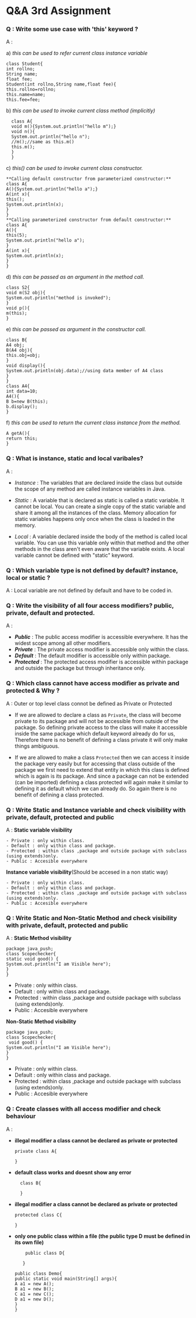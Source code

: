 # Q&A 3rd Assignment


### Q : Write some use case with 'this' keyword ?
A : 
                                          
   a)  _this can be used to refer current class instance variable_
                              
    class Student{  
    int rollno;  
    String name;  
    float fee;  
    Student(int rollno,String name,float fee){  
    this.rollno=rollno;  
    this.name=name;  
    this.fee=fee;  
 b) _this can be used to invoke current class method (implicitly)_
 
      class A{  
      void m(){System.out.println("hello m");}  
      void n(){  
      System.out.println("hello n");  
      //m();//same as this.m()  
      this.m();  
      }  
      }  
   
   c) _this() can be used to invoke current class constructor._
    
    **Calling default constructor from parameterized constructor:**
    class A{  
    A(){System.out.println("hello a");}  
    A(int x){  
    this();  
    System.out.println(x);  
    }  
    }
    **Calling parameterized constructor from default constructor:**
    class A{  
    A(){  
    this(5);  
    System.out.println("hello a");  
    }  
    A(int x){  
    System.out.println(x);  
    }  
    }  

d) _this can be passed as an argument in the method call._
     
    class S2{  
    void m(S2 obj){  
    System.out.println("method is invoked");  
    }  
    void p(){  
    m(this);  
    }  

e) _this can be passed as argument in the constructor call._
       
    class B{  
    A4 obj;  
    B(A4 obj){  
    this.obj=obj;  
    }  
    void display(){  
    System.out.println(obj.data);//using data member of A4 class  
    }  
    }  
    class A4{  
    int data=10;  
    A4(){  
    B b=new B(this);  
    b.display();  
    }  
    
f) _this can be used to return the current class instance from the method._

    A getA(){  
    return this;  
    }  

### Q : What is instance, static and local varibales?
A : 
  +  _Instance_ : The variables that are declared inside the class but outside the scope of any method are called instance variables in Java.
    
  + _Static_ :   A variable that is declared as static is called a static variable. It cannot be local. You can create a single copy of the static variable and share                    it among all the instances of the class. Memory allocation for static variables happens only once when the class is loaded in the memory.
   
  + _Local_ :    A variable declared inside the body of the method is called local variable. You can use this variable only within that method and the other methods in                  the class aren't even aware that the variable exists. A local variable cannot be defined with "static" keyword.

### Q : Which variable type is not defined by default? instance, local or static ?
A : Local variable  are not defined by default and have to be coded in.

### Q : Write the visibility of all four access modifiers? public, private, default and protected.
A : 
   + **_Public_** : The public access modifier is accessible everywhere. It has the widest scope among all other modifiers.
   + **_Private_** : The private access modifier is accessible only within the class.
   + **_Default_** : The default modifier is accessible only within package.
   + **_Protected_** : The protected access modifier is accessible within package and outside the package but through inheritance only.

### Q : Which class cannot have access modifier as private and protected & Why ?
A : Outer or top level class connot be defined as Private or Protected
   - If we are allowed to declare a class as `Private`, the class will become private to its package and will not be accessible from outside of the package.
      So defining private access to the class will make it accessible inside the same package which default keyword already do for us, Therefore there is no benefit of       defining a class private it will only make things ambiguous.
     
   - If we are allowed to make a class `Protected` then we can access it inside the package very easily but for accessing that class outside of the package we first        need to extend that entity in which this class is defined which is again is its package.
     And since a package can not be extended (can be imported) defining a class protected will again make it similar to defining it as default which we can already do.      So again there is no benefit of defining a class protected.

### Q : Write Static and Instance variable and check visibility with private, default, protected and public
A :  **__Static variable visibility__**
            
    - Private : only within class.
    - Default : only within class and package.
    - Protected : within class ,package and outside package with subclass (using extends)only.
    - Public : Accesible everywhere 
  
  **__Instance variable visibility__**(Should be accesed in a non static way)
   
    - Private : only within class.
    - Default : only within class and package.
    - Protected : within class ,package and outside package with subclass (using extends)only.
    - Public : Accesible everywhere 

### Q : Write Static and Non-Static Method and check visibility with private, default, protected and public
A : **__Static Method visibility__**

    package java_push;
    class Scopechecker{
    static void good() {
    System.out.println("I am Visible here");
    }
    }
- Private : only within class.
- Default : only within class and package.
- Protected : within class ,package and outside package with subclass (using extends)only.
- Public : Accesible everywhere 

**__Non-Static Method visibility__**

    package java_push;
    class Scopechecker{
     void good() {
    System.out.println("I am Visible here");
    }
    }
- Private : only within class.
- Default : only within class and package.
- Protected : within class ,package and outside package with subclass (using extends)only.
- Public : Accesible everywhere 

### Q : Create classes with all access modifier and check behaviour
A :
+ **illegal modifier a class cannot be declared as private or protected**
   
      private class A{
    
      }

+ **default class works and doesnt show any error** 
        
        class B{

        }

+ **illegal modifier a class cannot be declared as private or protected**
     
      protected class C{

      }

+ **only one public class within a file (the public type D must be defined in its own file)**
          
          public class D{

         }

      public class Demo{
      public static void main(String[] args){
      A a1 = new A();
      B a1 = new B();
      C a1 = new C();
      D a1 = new D();
      }
      }

